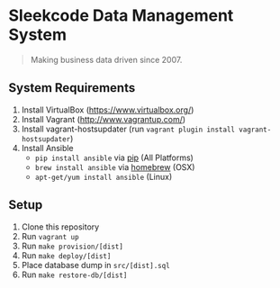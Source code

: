 # Sleekcode Data Management System
> Making business data driven since 2007.

## System Requirements
1. Install VirtualBox (https://www.virtualbox.org/)
2. Install Vagrant (http://www.vagrantup.com/)
4. Install vagrant-hostsupdater (run `vagrant plugin install vagrant-hostsupdater`)
5. Install Ansible
   - `pip install ansible` via [pip](http://pip.readthedocs.org/en/latest/installing.html) (All Platforms)
   - `brew install ansible` via [homebrew](http://brew.sh/) (OSX)
   - `apt-get/yum install ansible` (Linux)

## Setup
1. Clone this repository
2. Run `vagrant up`
3. Run `make provision/[dist]`
4. Run `make deploy/[dist]`
5. Place database dump in `src/[dist].sql`
6. Run `make restore-db/[dist]`
